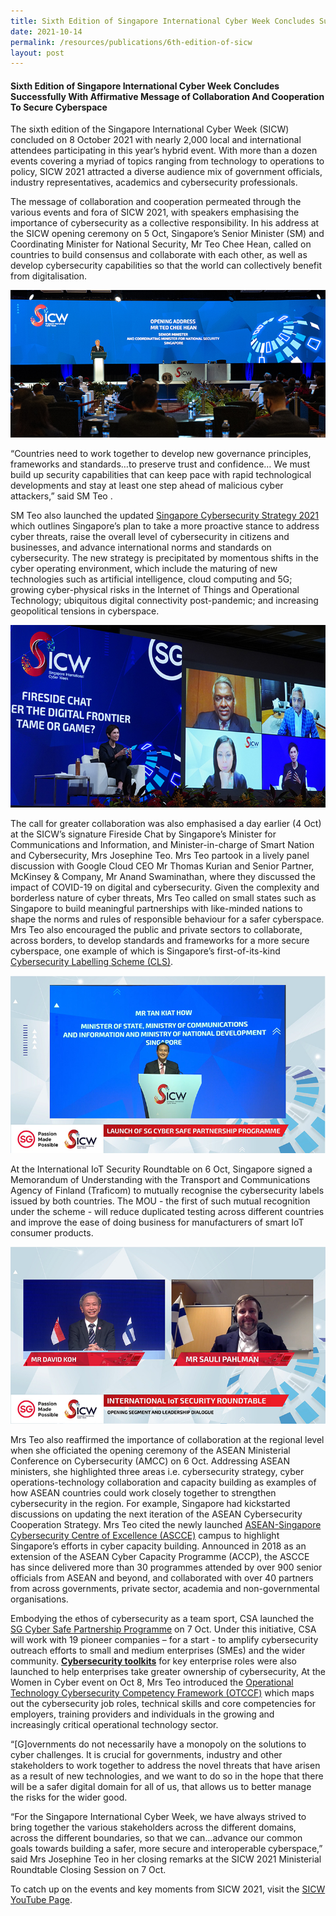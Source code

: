 ```yaml
---
title: Sixth Edition of Singapore International Cyber Week Concludes Successfully
date: 2021-10-14
permalink: /resources/publications/6th-edition-of-sicw
layout: post
---
```


#### **Sixth Edition of Singapore International Cyber Week Concludes Successfully With Affirmative Message of Collaboration And Cooperation To Secure Cyberspace**

The sixth edition of the Singapore International Cyber Week (SICW) concluded on 8 October 2021 with nearly 2,000 local and international attendees participating in this year’s hybrid event. With more than a dozen events covering a myriad of topics ranging from technology to operations to policy, SICW 2021 attracted a diverse audience mix of government officials, industry representatives, academics and cybersecurity professionals.

The message of collaboration and cooperation permeated through the various events and fora of SICW 2021, with speakers emphasising the importance of cybersecurity as a collective responsibility. In his address at the SICW opening ceremony on 5 Oct, Singapore’s Senior Minister (SM) and Coordinating Minister for National Security, Mr Teo Chee Hean, called on countries to build consensus and collaborate with each other, as well as develop cybersecurity capabilities so that the world can collectively benefit from digitalisation.

![Image](/images/resource/6th-Edition-SICW-2021-Opening.jpg)

“Countries need to work together to develop new governance principles, frameworks and standards…to preserve trust and confidence…  We must build up security capabilities that can keep pace with rapid technological developments and stay at least one step ahead of malicious cyber attackers,” said SM Teo  .

SM Teo also launched the updated <a href="https://www.csa.gov.sg/News/Publications/singapore-cybersecurity-strategy-2021" target="_blank">Singapore Cybersecurity Strategy 2021</a> which outlines Singapore’s plan to take a more proactive stance to address cyber threats, raise the overall level of cybersecurity in citizens and businesses, and advance international norms and standards on cybersecurity. The new strategy is precipitated by momentous shifts in the cyber operating environment, which include the maturing of new technologies such as artificial intelligence, cloud computing and 5G; growing cyber-physical risks in the Internet of Things and Operational Technology; ubiquitous digital connectivity post-pandemic; and increasing geopolitical tensions in cyberspace.

![Image](/images/resource/6th-Edition-SICW-2021-Fireside-Chat.jpg)

The call for greater collaboration was also emphasised a day earlier (4 Oct) at the SICW’s signature Fireside Chat by Singapore’s Minister for Communications and Information, and Minister-in-charge of Smart Nation and Cybersecurity, Mrs Josephine Teo. Mrs Teo partook in a lively panel discussion with Google Cloud CEO Mr Thomas Kurian and Senior Partner, McKinsey & Company, Mr Anand Swaminathan, where they discussed the impact of COVID-19 on digital and cybersecurity. Given the complexity and borderless nature of cyber threats, Mrs Teo called on small states such as Singapore to build meaningful partnerships with like-minded nations to shape the norms and rules of responsible behaviour for a safer cyberspace. Mrs Teo also encouraged the public and private sectors to collaborate, across borders, to develop standards and frameworks for a more secure cyberspace, one example of which is Singapore’s first-of-its-kind <a href="https://www.csa.gov.sg/Programmes/cybersecurity-labelling" target="_blank">Cybersecurity Labelling Scheme (CLS)</a>. 

![Image](/images/resource/6th-Edition-SICW-Launch-SG-Cyber-Safe-Prog.jpg)

At the International IoT Security Roundtable on 6 Oct, Singapore signed a Memorandum of Understanding with the Transport and Communications Agency of Finland (Traficom) to mutually recognise the cybersecurity labels issued by both countries. The MOU - the first of such mutual recognition under the scheme - will reduce duplicated testing across different countries and improve the ease of doing business for manufacturers of smart IoT consumer products.

![Image](/images/resource/6th-Edition-SICW-IIOTsr.jpg)

Mrs Teo also reaffirmed the importance of collaboration at the regional level when she officiated the opening ceremony of the ASEAN Ministerial Conference on Cybersecurity (AMCC) on 6 Oct. Addressing ASEAN ministers, she highlighted three areas i.e. cybersecurity strategy, cyber operations-technology collaboration and capacity building as examples of how ASEAN countries could work closely together to strengthen cybersecurity in the region. For example, Singapore had kickstarted discussions on updating the next iteration of the ASEAN Cybersecurity Cooperation Strategy. Mrs Teo cited the newly launched  <a href="https://www.csa.gov.sg/News/Press-Releases/asean-singapore-cybersecurity-centre-of-excellence" target="_blank">ASEAN-Singapore Cybersecurity Centre of Excellence (ASCCE)</a> campus to highlight Singapore’s efforts in cyber capacity building.  Announced in 2018 as an extension of the ASEAN Cyber Capacity Programme (ACCP),  the ASCCE has since delivered more than 30 programmes attended by over 900 senior officials from ASEAN and beyond, and collaborated with over 40 partners from across governments, private sector, academia and non-governmental organisations.

Embodying the ethos of cybersecurity as a team sport, CSA launched the  <a href="https://www.csa.gov.sg/Programmes/sgcybersafe" target="_blank">SG Cyber Safe Partnership Programme</a> on 7 Oct. Under this initiative, CSA will work with 19 pioneer companies – for a start - to amplify cybersecurity outreach efforts to small and medium enterprises (SMEs) and the wider community. **<a href="https://www.csa.gov.sg/Programmes/sgcybersafe/cybersecurity-toolkits" target="_blank">Cybersecurity toolkits</a>** for key enterprise roles were also launched to help enterprises take greater ownership of cybersecurity,   At the Women in Cyber event on Oct 8, Mrs Teo introduced the <a href="https://www.csa.gov.sg/News/Publications/operational-technology-cybersecurity-competency-framework-(otccf)" target="_blank">Operational Technology Cybersecurity Competency Framework (OTCCF)</a> which maps out the cybersecurity job roles, technical skills and core competencies for employers, training providers and individuals in the growing and increasingly critical operational technology sector. 

“[G]overnments do not necessarily have a monopoly on the solutions to cyber challenges. It is crucial for governments, industry and other stakeholders to work together to address the novel threats that have arisen as a result of new technologies, and we want to do so in the hope that there will be a safer digital domain for all of us, that allows us to better manage the risks for the wider good.

“For the Singapore International Cyber Week, we have always strived to bring together the various stakeholders across the different domains, across the different boundaries, so that we can…advance our common goals towards building a safer, more secure and interoperable cyberspace,” said Mrs Josephine Teo in her closing remarks at the SICW 2021 Ministerial Roundtable Closing Session on 7 Oct.

To catch up on the events and key moments from SICW 2021, visit the <a href="https://www.youtube.com/c/singaporeinternationalcyberweek/videos" target="_blank">SICW YouTube Page</a>.